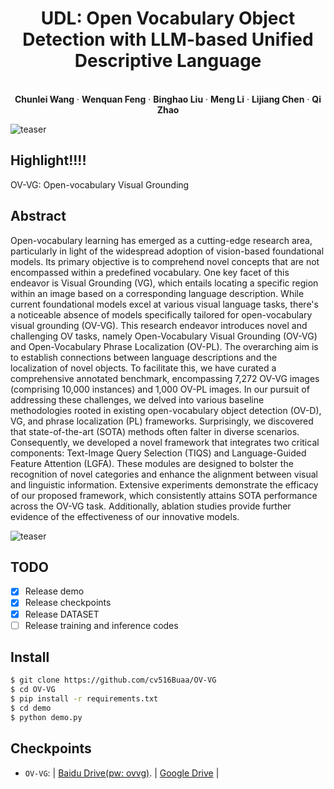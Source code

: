 
<p align="center">
  <h1 align="center">UDL: Open Vocabulary Object Detection with LLM-based Unified Descriptive Language</h1>
  <p align="center">
    <br />
    <strong>Chunlei Wang</strong></a>
    ·
    <strong>Wenquan Feng</strong></a>
    ·
    <strong>Binghao Liu</strong></a>
    ·
    <strong>Meng Li</strong></a>
    ·
    <strong>Lijiang Chen</strong></a>
    ·
    <strong>Qi Zhao</strong></a>
    <br />
  </p>

![teaser](./images/problem_setting.png)

## Highlight!!!!

OV-VG: Open-vocabulary Visual Grounding

## Abstract

Open-vocabulary learning has emerged as a cutting-edge research area, particularly in light of the widespread adoption of vision-based foundational models. Its primary objective is to comprehend novel concepts that are not encompassed within a predefined vocabulary. One key facet of this endeavor is Visual Grounding (VG), which entails locating a specific region within an image based on a corresponding language description. While current foundational models excel at various visual language tasks, there's a noticeable absence of models specifically tailored for open-vocabulary visual grounding (OV-VG). This research endeavor introduces novel and challenging OV tasks, namely Open-Vocabulary Visual Grounding (OV-VG) and Open-Vocabulary Phrase Localization (OV-PL). The overarching aim is to establish connections between language descriptions and the localization of novel objects. To facilitate this, we have curated a comprehensive annotated benchmark, encompassing 7,272 OV-VG images (comprising 10,000 instances) and 1,000 OV-PL images. In our pursuit of addressing these challenges, we delved into various baseline methodologies rooted in existing open-vocabulary object detection (OV-D), VG, and phrase localization (PL) frameworks. Surprisingly, we discovered that state-of-the-art (SOTA) methods often falter in diverse scenarios. Consequently, we developed a novel framework that integrates two critical components: Text-Image Query Selection (TIQS) and Language-Guided Feature Attention (LGFA). These modules are designed to bolster the recognition of novel categories and enhance the alignment between visual and linguistic information. Extensive experiments demonstrate the efficacy of our proposed framework, which consistently attains SOTA performance across the OV-VG task. Additionally, ablation studies provide further evidence of the effectiveness of our innovative models.

![teaser](./images/method.png)

## TODO
- [x] Release demo
- [x] Release checkpoints
- [x] Release DATASET
- [ ] Release training and inference codes

## Install
```bash
$ git clone https://github.com/cv516Buaa/OV-VG
$ cd OV-VG
$ pip install -r requirements.txt
$ cd demo
$ python demo.py
```
## Checkpoints
* `OV-VG`:  | [Baidu Drive(pw: ovvg)](https://pan.baidu.com/s/1IHWS8_4yzR0SWvBp7qp9xw). |  [Google Drive](https://drive.google.com/file/d/1BhD1oWXddr6sb6SJdU0cRIpW91gfeDiU/view?usp=drive_link) |
